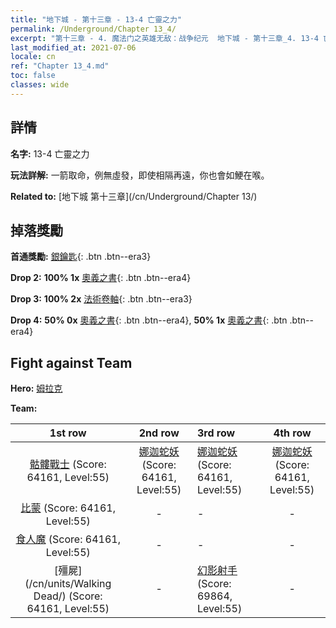 ```yaml
---
title: "地下城 - 第十三章 - 13-4 亡靈之力"
permalink: /Underground/Chapter 13_4/
excerpt: "第十三章 - 4. 魔法门之英雄无敌：战争纪元  地下城 - 第十三章_4. 13-4 亡靈之力"
last_modified_at: 2021-07-06
locale: cn
ref: "Chapter 13_4.md"
toc: false
classes: wide
---
```


## 詳情

 **名字:** 13-4 亡靈之力

 **玩法詳解:**       一箭取命，例無虛發，即使相隔再遠，你也會如鯁在喉。

 **Related to:** [地下城 第十三章](/cn/Underground/Chapter 13/)

## 掉落獎勵

 **首通獎勵:** [銀鑰匙](/cn/Items/con_693/){: .btn .btn--era3}

 **Drop 2:** **100% 1x** [奧義之書](/cn/Items/mat_53/){: .btn .btn--era4}

 **Drop 3:** **100% 2x** [法術卷軸](/cn/Items/con_694/){: .btn .btn--era3}

 **Drop 4:** **50% 0x** [奧義之書](/cn/Items/mat_46/){: .btn .btn--era4}, **50% 1x** [奧義之書](/cn/Items/mat_46/){: .btn .btn--era4}


## Fight against Team
 **Hero:** [姆拉克](/cn/heroes/Mullich/)

 **Team:**


  | 1st row | 2nd row | 3rd row | 4th row |
  |:----:|:----:|:----|:----:|
  | [骷髏戰士](/cn/units/Skeleton/) (Score: 64161, Level:55)  | [娜迦蛇妖](/cn/units/Naga/) (Score: 64161, Level:55)  | [娜迦蛇妖](/cn/units/Naga/) (Score: 64161, Level:55)  | [娜迦蛇妖](/cn/units/Naga/) (Score: 64161, Level:55)  |
  | [比蒙](/cn/units/Behemoth/) (Score: 64161, Level:55)  | - | - | - |
  | [食人魔](/cn/units/Ogre/) (Score: 64161, Level:55)  | - | - | - |
  | [殭屍](/cn/units/Walking Dead/) (Score: 64161, Level:55)  | - | [幻影射手](/cn/units/Sharpshooter/) (Score: 69864, Level:55)  | - |


